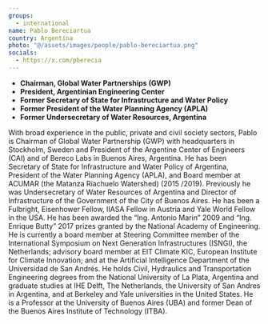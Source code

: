 ```yaml
---
groups:
  - international
name: Pablo Bereciartua
country: Argentina
photo: "@/assets/images/people/pablo-bereciartua.png"
socials:
  - https://x.com/pberecia
---
```


- **Chairman, Global Water Partnerships (GWP)**
- **President, Argentinian Engineering Center**
- **Former Secretary of State for Infrastructure and Water Policy**
- **Former President of the Water Planning Agency (APLA)**
- **Former Undersecretary of Water Resources, Argentina**

With broad experience in the public, private and civil society sectors, Pablo is Chairman of Global Water Partnership (GWP) with headquarters in Stockholm, Sweden and President of the Argentine Center of Engineers (CAI) and of Bereco Labs in Buenos Aires, Argentina. He has been Secretary of State for Infrastructure and Water Policy of Argentina, President of the Water Planning Agency (APLA), and Board member at ACUMAR (the Matanza Riachuelo Watershed) (2015 /2019). Previously he was Undersecretary of Water Resources of Argentina and Director of Infrastructure of the Government of the City of Buenos Aires. He has been a Fulbright, Eisenhower Fellow, IIASA Fellow in Austria and Yale World Fellow in the USA. He has been awarded the “Ing. Antonio Marin” 2009 and “Ing. Enrique Butty” 2017 prizes granted by the National Academy of Engineering. He is currently a board member at Steering Committee member of the International Symposium on Next Generation Infrastructures (ISNGI), the Netherlands; advisory board member at EIT Climate KIC, European Institute for Climate Innovation; and at the Artificial Intelligence Department of the Universidad de San Andrés. He holds Civil, Hydraulics and Transportation Engineering degrees from the National University of La Plata, Argentina and graduate studies at IHE Delft, The Netherlands, the University of San Andres in Argentina, and at Berkeley and Yale universities in the United States. He is a Professor at the University of Buenos Aires (UBA) and former Dean of the Buenos Aires Institute of Technology (ITBA).
